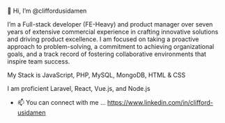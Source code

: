 👋 Hi, I’m @cliffordusidamen

I’m a Full-stack developer (FE-Heavy) and product manager over seven years of extensive commercial experience in crafting innovative solutions and driving product excellence. I am focused on taking a proactive approach to problem-solving, a commitment to achieving organizational goals, and a track record of fostering collaborative environments that inspire team success.

My Stack is JavaScript, PHP, MySQL, MongoDB, HTML & CSS

I am proficient Laravel, React, Vue.js, and Node.js

- 📫 You can connect with me ... https://www.linkedin.com/in/clifford-usidamen

<!---
cliffordusidamen/cliffordusidamen is a ✨ special ✨ repository because its `README.md` (this file) appears on your GitHub profile.
You can click the Preview link to take a look at your changes.
--->
